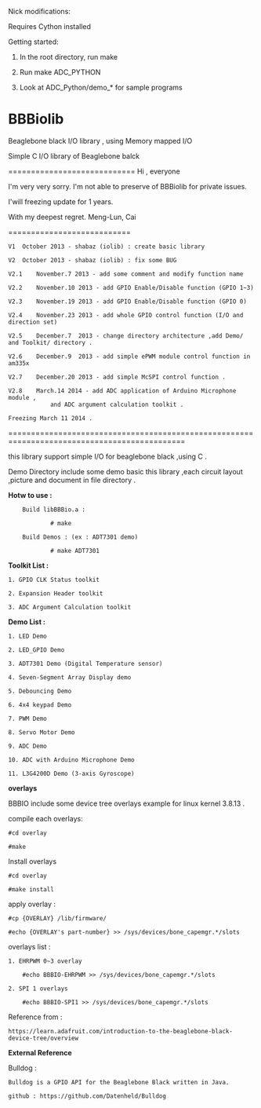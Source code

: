 Nick modifications:

Requires Cython installed

Getting started:

1) In the root directory, run make

2) Run make ADC_PYTHON

3) Look at ADC_Python/demo_* for sample programs


BBBiolib
=======

Beaglebone black I/O library , using Memory mapped I/O

Simple C I/O library of Beaglebone balck

============================
Hi , everyone

I'm very very sorry. I'm not able to preserve of BBBiolib for private issues.

I'will freezing update for 1 years.

With my deepest regret.
 Meng-Lun, Cai

===========================


	V1 	October 2013 - shabaz (iolib) : create basic library 

	V2 	October 2013 - shabaz (iolib) : fix some BUG

	V2.1	November.7 2013 - add some comment and modify function name

	V2.2	November.10 2013 - add GPIO Enable/Disable function (GPIO 1~3)

	V2.3	November.19 2013 - add GPIO Enable/Disable function (GPIO 0)

	V2.4	November.23 2013 - add whole GPIO control function (I/O and direction set)

	V2.5	December.7  2013 - change directory architecture ,add Demo/ and Toolkit/ directory .

	V2.6	December.9  2013 - add simple ePWM module control function in am335x

	V2.7	December.20 2013 - add simple McSPI control function .

	V2.8	March.14 2014 - add ADC application of Arduino Microphone module ,
				and ADC argument calculation toolkit .

	Freezing March 11 2014 .

=============================================================================================

this library support simple I/O for beaglebone black ,using C .

Demo Directory include some demo basic this library ,each circuit layout ,picture and document in file directory .


**Hotw to use :**

        Build libBBBio.a :

                # make

        Build Demos : (ex : ADT7301 demo)

                # make ADT7301


**Toolkit List :**

	1. GPIO CLK Status toolkit

	2. Expansion Header toolkit

	3. ADC Argument Calculation toolkit


**Demo List :**

	1. LED Demo

	2. LED_GPIO Demo

	3. ADT7301 Demo (Digital Temperature sensor)

	4. Seven-Segment Array Display demo

	5. Debouncing Demo

	6. 4x4 keypad Demo

	7. PWM Demo

	8. Servo Motor Demo

	9. ADC Demo

	10. ADC with Arduino Microphone Demo

	11. L3G4200D Demo (3-axis Gyroscope)


**overlays**

BBBIO include some device tree overlays example for linux kernel 3.8.13 .

compile each overlays:

	#cd overlay

	#make

Install overlays

	#cd overlay

	#make install

apply overlay :

	#cp {OVERLAY} /lib/firmware/

	#echo {OVERLAY's part-number} >> /sys/devices/bone_capemgr.*/slots

overlays list :

	1. EHRPWM 0~3 overlay

		#echo BBBIO-EHRPWM >> /sys/devices/bone_capemgr.*/slots

	2. SPI 1 overlays

		#echo BBBIO-SPI1 >> /sys/devices/bone_capemgr.*/slots

Reference from :

	https://learn.adafruit.com/introduction-to-the-beaglebone-black-device-tree/overview



**External Reference**

Bulldog :

	Bulldog is a GPIO API for the Beaglebone Black written in Java.

	github : https://github.com/Datenheld/Bulldog
